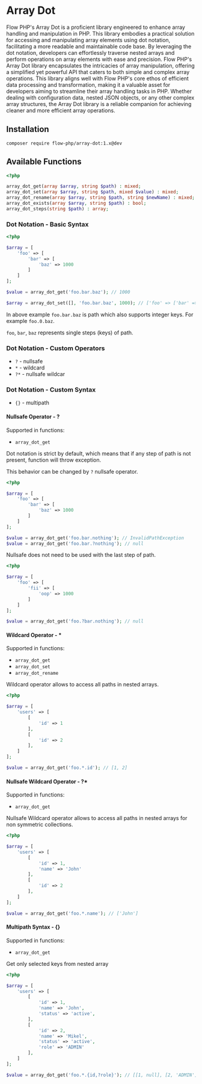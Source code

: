 # Array Dot

Flow PHP's Array Dot is a proficient library engineered to enhance array handling and manipulation in PHP. This library
embodies a practical solution for accessing and manipulating array elements using dot notation, facilitating a more
readable and maintainable code base. By leveraging the dot notation, developers can effortlessly traverse nested arrays
and perform operations on array elements with ease and precision. Flow PHP's Array Dot library encapsulates the
intricacies of array manipulation, offering a simplified yet powerful API that caters to both simple and complex array
operations. This library aligns well with Flow PHP's core ethos of efficient data processing and transformation, making
it a valuable asset for developers aiming to streamline their array handling tasks in PHP. Whether dealing with
configuration data, nested JSON objects, or any other complex array structures, the Array Dot library is a reliable
companion for achieving cleaner and more efficient array operations.

## Installation

```
composer require flow-php/array-dot:1.x@dev
```

## Available Functions

```php
<?php 

array_dot_get(array $array, string $path) : mixed;
array_dot_set(array $array, string $path, mixed $value) : mixed;
array_dot_rename(array $array, string $path, string $newName) : mixed;
array_dot_exists(array $array, string $path) : bool;
array_dot_steps(string $path) : array;
```

### Dot Notation - Basic Syntax

```php
<?php 

$array = [
    'foo' => [
        'bar' => [
            'baz' => 1000
        ]
    ]
];

$value = array_dot_get('foo.bar.baz'); // 1000

$array = array_dot_set([], 'foo.bar.baz', 1000); // ['foo' => ['bar' => ['baz' => 1000]]];
```

In above example `foo.bar.baz` is path which also supports integer keys. For example
`foo.0.baz`.

`foo`, `bar`, `baz` represents single steps (keys) of path. 


### Dot Notation - Custom Operators

- `?` - nullsafe
- `*` - wildcard
- `?*` - nullsafe wildcar


### Dot Notation - Custom Syntax

- `{}` - multipath

#### Nullsafe Operator - ? 

Supported in functions:

- `array_dot_get`

Dot notation is strict by default, which means that if any step of path is not present,
function will throw exception. 

This behavior can be changed by `?` nullsafe operator. 

```php
<?php 

$array = [
    'foo' => [
        'bar' => [
            'baz' => 1000
        ]
    ]
];

$value = array_dot_get('foo.bar.nothing'); // InvalidPathException
$value = array_dot_get('foo.bar.?nothing'); // null
```

Nullsafe does not need to be used with the last step of path.

```php
<?php 

$array = [
    'foo' => [
        'fii' => [
            'oop' => 1000
        ]
    ]
];

$value = array_dot_get('foo.?bar.nothing'); // null
```

#### Wildcard Operator - *

Supported in functions:

- `array_dot_get`
- `array_dot_set`
- `array_dot_rename`

Wildcard operator allows to access all paths in nested arrays.

```php
<?php 

$array = [
    'users' => [
        [
            'id' => 1
        ],
        [
            'id' => 2
        ],
    ]
];

$value = array_dot_get('foo.*.id'); // [1, 2]
```

#### Nullsafe Wildcard Operator - ?*

Supported in functions:

- `array_dot_get`

Nullsafe Wildcard operator allows to access all paths in nested arrays for non symmetric
collections.

```php
<?php 

$array = [
    'users' => [
        [
            'id' => 1,
            'name' => 'John'
        ],
        [
            'id' => 2
        ],
    ]
];

$value = array_dot_get('foo.*.name'); // ['John']
```

#### Multipath Syntax - {}

Supported in functions:

- `array_dot_get`

Get only selected keys from nested array

```php
<?php 

$array = [
    'users' => [
        [
            'id' => 1,
            'name' => 'John',
            'status' => 'active',
        ],
        [
            'id' => 2,
            'name' => 'Mikel',
            'status' => 'active',
            'role' => 'ADMIN'
        ],
    ]
];

$value = array_dot_get('foo.*.{id,?role}'); // [[1, null], [2, 'ADMIN']]
```
